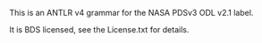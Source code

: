 This is an ANTLR v4 grammar for the NASA PDSv3 ODL v2.1 label.

It is BDS licensed, see the License.txt for details.
